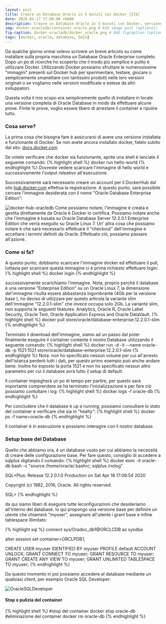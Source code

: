 ```yaml
---
layout: post
title: Creare un Database Oracle in 5 minuti con Docker [ITA]
date: 2020-04-17 17:00:00 +0000
description: Creare un Database Oracle in 5 minuti con Docker, versione in italiano
img: docker-oracledb/container_oracle.png # Add image post (optional)
fig-caption: docker-oracledb/docker_oracle.png # Add figcaption (optional)
tags: [docker, oracle, database, 5min]
---
```


Da qualche giorno ormai volevo scrivere un breve articolo su come installare sulla propria macchina un Database Oracle Enterprise completo.
Dopo un po di ricerche ho scoperto che il modo più semplice è pulito è utilizzare Docker.
Utilizzando Docker possiamo sfruttare le numerosissime "immagini" presenti sul Docker hub per sperimentare, testare, giocare o semplicemente smanettare con tantissimi prodotti nelle loro versioni originali o se vogliamo nelle versioni modificate e estese da altri sviluppatori.

Questa volta il mio scopo era semplicemente quello di installare in locale una versione completa di Oracle Database in modo da effettuare alcune prove. Finite le prove, voglio essere libero di arrestare il container e ripulire tutto.

### Cosa serve?
La prima cosa che bisogna fare è assicurarsi di avere una versione installata e funzionante di Docker.
Se non avete ancora installato docker, fatelo subito dal sito: <a href="https://docs.docker.com/">docs.docker.com</a>


Se volete verificare che docker sia funzionante, aprite una shell è lanciate il seguente comando:
{% highlight shell %}
docker run hello-world
{% endhighlight %}
Dovreste vedere scaricare l'immagine di hello world e successivamente l'output releativo all'esecuzione.

Successivamente sarà necessario creare un account per il DockerHub dal sito <a href="https://hub.docker.com/">hub.docker.com</a> effettua la registrazione.
A questo punto, sarà possibile cercare l'immagine desiderata con il nome "Oracle Database Enterprise Edition":

![docker-hub-oracledb]({{site.baseurl}}/assets/img/docker-oracledb/docker-hub.png)
Come possiamo notare, l'immagine è creata e gestita direttamente da Oracle è Docker lo certifica. Possiamo notare anche che l'immagine è basata su Oracle Database Server 12.2.0.1 Enterprise Edition che verrà eseguito su Oracle Linux 7. Un' altra cosa che possiamo notare è che sarà necessario effettuare il "checkout" dell'immagine e accettare i termini definiti da Oracle. Effettuato ciò, possiamo passare all'azione.


### Come si fa?
A questo punto, dobbiamo scaricare l'immagine docker ed effettuare il pull, tuttavia per scaricare questa immagine ci è prima richiesto effettuare login:
{% highlight shell %}
docker login
{% endhighlight %}

successivamente scarichiamo l'immagine. Nota, proprio perchè il database è una versione "Enterprise Edition" su un Oracle Linux 7, la dimensione del'immagine risulta essere abbastanza ingombrante (4Gb per la versione base ), ho deciso di utilizzare per questo articola la variante slim dell'immagine "12.2.0.1-slim" che invece occupa solo 2Gb. La variante slim, non supporta le seguenti features: Analytics, Oracle R, Oracle Label Security, Oracle Text, Oracle Application Express and Oracle DataVault.
{% highlight shell %}
docker pull store/oracle/database-enterprise:12.2.0.1-slim
{% endhighlight %}

Terminato il download dell'immagine, siamo ad un passo dal poter finalmente eseguire il container contente il nostro Database utilizzando il seguente comando:
{% highlight shell %}
docker run -d -it --name oracle-db -p 1521:1521 store/oracle/database-enterprise:12.2.0.1-slim
{% endhighlight %}
Nota: non ho specificato nessun volume per cui all'arresto dell'istanza perderò tutti i dati, per questo primo esempio può anche andare bene. Inoltre ho esposto la porta 1521 e non ho specificato nessun altro parametro per cui il database avrà tutto il setup di default.

Il container impiegherà un po di tempo per partire, per questo sarà importante comprendere se ha terminato l'inizializzazione e per fare ciò possiamo contultare i log:
{% highlight shell %}
docker logs -f oracle-db
{% endhighlight %}

Per concludere che il database è up e running, possiamo consultare lo stato del container e verificare che sia in "healty":
{% highlight shell %}
docker ps -f name=oracle-db
{% endhighlight %}


Il container è in esecuzione e possiamo interagire con il nostro database.

### Setup base del Database
Quello che abbiamo ora, è un database vuoto per cui abbiamo la necessità di creare delle configurazione base. Per fare questo, consiglio di accedere a sqlplus digitando il comando:
{% highlight shell %}
docker exec -it oracle-db bash -c "source /home/oracle/.bashrc; sqlplus /nolog"

SQL*Plus: Release 12.2.0.1.0 Production on Sat Apr 18 17:06:54 2020

Copyright (c) 1982, 2016, Oracle.  All rights reserved.

SQL>
{% endhighlight %}

da qui siamo liberi di eseguire tutte leconfigurazioni che desideriamo all'interno del database.
Io qui propongo una versione base per definire un utente che chiamerò "myuser", assegnare all'utente i grant base e infine tablespace illimitato:

{% highlight sql %}
connect sys/Oradoc_db1@ORCLCDB as sysdba

alter session set container=ORCLPDB1;

CREATE USER myuser IDENTIFIED BY myuser
	PROFILE default
	ACCOUNT UNLOCK;
GRANT CONNECT TO myuser;
GRANT RESOURCE TO myuser;
GRANT CREATE ANY VIEW TO myuser;
GRANT UNLIMITED TABLESPACE TO myuser;
{% endhighlight %}

Da questo momento in poi possiamo accedere al database mediante un qualsiasi client, per esempio Oracle SQL Developer:

![OracleSQLDeveloper]({{site.baseurl}}/assets/img/docker-oracledb/OracleSQLDeveloper.PNG)


#### Stop e pulizia del container

{% highlight shell %}
#stop del container
docker stop oracle-db
#eliminazione del container
docker rm oracle-db
{% endhighlight %}
